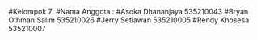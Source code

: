 #Kelompok 7:
#Nama Anggota :
#Asoka Dhananjaya    535210043
#Bryan Othman Salim  535210026
#Jerry Setiawan      535210005
#Rendy Khosesa       535210007
